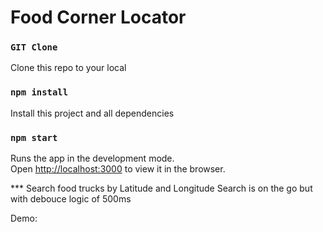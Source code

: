 # Food Corner Locator

### `GIT Clone`
Clone this repo to your local

### `npm install`
Install this project and all dependencies

### `npm start`

Runs the app in the development mode.<br>
Open [http://localhost:3000](http://localhost:3000) to view it in the browser.

*** Search food trucks by Latitude and Longitude
Search is on the go but with debouce logic of 500ms

Demo:

